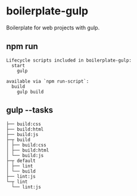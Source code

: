 # boilerplate-gulp

Boilerplate for web projects with gulp.

## npm run

```
Lifecycle scripts included in boilerplate-gulp:
  start
    gulp

available via `npm run-script`:
  build
    gulp build
```

## gulp --tasks

```
├── build:css
├── build:html
├── build:js
├─┬ build
│ ├── build:css
│ ├── build:html
│ └── build:js
├─┬ default
│ ├── lint
│ └── build
├── lint:js
└─┬ lint
  └── lint:js
```
